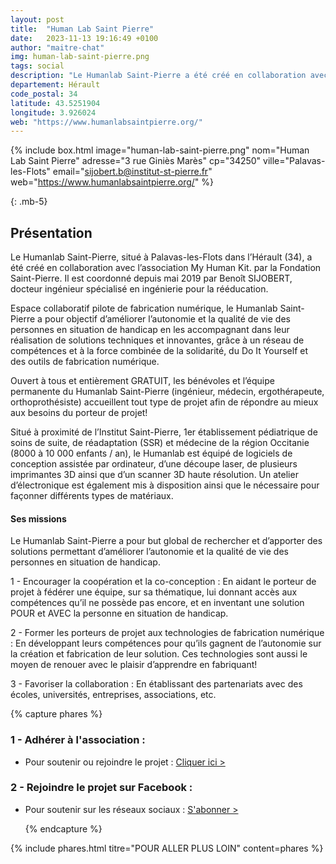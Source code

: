 ```yaml
---
layout: post
title:  "Human Lab Saint Pierre"
date:   2023-11-13 19:16:49 +0100
author: "maitre-chat"
img: human-lab-saint-pierre.png
tags: social
description: "Le Humanlab Saint-Pierre a été créé en collaboration avec l’association My Human Kit. par la Fondation Saint-Pierre. Il est coordonné depuis mai 2019 par Benoît SIJOBERT, docteur ingénieur spécialisé en ingénierie pour la rééducation. Espace collaboratif pilote de fabrication numérique, le Humanlab Saint-Pierre a pour objectif d’améliorer l’autonomie et la qualité de vie des personnes en situation de handicap en les accompagnant dans leur réalisation de solutions techniques et innovantes, grâce à un réseau de compétences et à la force combinée de la solidarité, du Do It Yourself et des outils de fabrication numérique. Ouvert à tous et entièrement GRATUIT, les bénévoles et l’équipe permanente du Humanlab Saint-Pierre (ingénieur, médecin, ergothérapeute, orthoprothésiste) accueillent tout type de projet afin de répondre au mieux aux besoins du porteur de projet!"
departement: Hérault
code_postal: 34
latitude: 43.5251904
longitude: 3.926024
web: "https://www.humanlabsaintpierre.org/"
---
```


{% include box.html image="human-lab-saint-pierre.png" nom="Human Lab Saint Pierre" adresse="3 rue Giniès Marès" cp="34250" ville="Palavas-les-Flots" email="sijobert.b@institut-st-pierre.fr" web="https://www.humanlabsaintpierre.org/" %}

{: .mb-5}

## Présentation

Le Humanlab Saint-Pierre, situé à Palavas-les-Flots dans l’Hérault (34), a été créé en collaboration avec l’association My Human Kit. par la Fondation Saint-Pierre. Il est coordonné depuis mai 2019 par Benoît SIJOBERT, docteur ingénieur spécialisé en ingénierie pour la rééducation.

Espace collaboratif pilote de fabrication numérique, le Humanlab Saint-Pierre a pour objectif d’améliorer l’autonomie et la qualité de vie des personnes en situation de handicap en les accompagnant dans leur réalisation de solutions techniques et innovantes, grâce à un réseau de compétences et à la force combinée de la solidarité, du Do It Yourself et des outils de fabrication numérique.

Ouvert à tous et entièrement GRATUIT, les bénévoles et l’équipe permanente du Humanlab Saint-Pierre (ingénieur, médecin, ergothérapeute, orthoprothésiste) accueillent tout type de projet afin de répondre au mieux aux besoins du porteur de projet!

Situé à proximité de l’Institut Saint-Pierre, 1er établissement pédiatrique de soins de suite, de réadaptation (SSR) et médecine de la région Occitanie (8000 à 10 000 enfants / an), le Humanlab est équipé de logiciels de conception assistée par ordinateur, d’une découpe laser, de plusieurs imprimantes 3D ainsi que d’un scanner 3D haute résolution. Un atelier d’électronique est également mis à disposition ainsi que le nécessaire pour façonner différents types de matériaux.


#### Ses missions

Le Humanlab Saint-Pierre a pour but global de rechercher et d’apporter des solutions permettant d’améliorer l’autonomie et la qualité de vie des personnes en situation de handicap.

1 - Encourager la coopération et la co-conception :
En aidant le porteur de projet à fédérer une équipe, sur sa thématique, lui donnant accès aux compétences qu’il ne possède pas encore, et en inventant une solution POUR et AVEC la personne en situation de handicap.

2 - Former les porteurs de projet aux technologies de fabrication numérique :
En développant leurs compétences pour qu’ils gagnent de l’autonomie sur la création et fabrication de leur solution. Ces technologies sont aussi le moyen de renouer avec le plaisir d’apprendre en fabriquant!

3 - Favoriser la collaboration :
En établissant des partenariats avec des écoles, universités, entreprises, associations, etc.


{% capture phares %}

### 1 - Adhérer à l'association :
- Pour soutenir ou rejoindre le projet : <a href="https://docs.google.com/forms/d/e/1FAIpQLSe32vYgCxYHyXRltJHII_Uch2CbQgbO_Sz3nsfHwplztigzBQ/viewform" target="_blank"> Cliquer ici > </a> 

### 2 - Rejoindre le projet sur Facebook :
- Pour  soutenir sur les réseaux sociaux : <a href="https://www.facebook.com/HumanlabSP/" target="_blank"> S'abonner > </a> 

  {% endcapture %}

{% include phares.html titre="POUR ALLER PLUS LOIN" content=phares %}